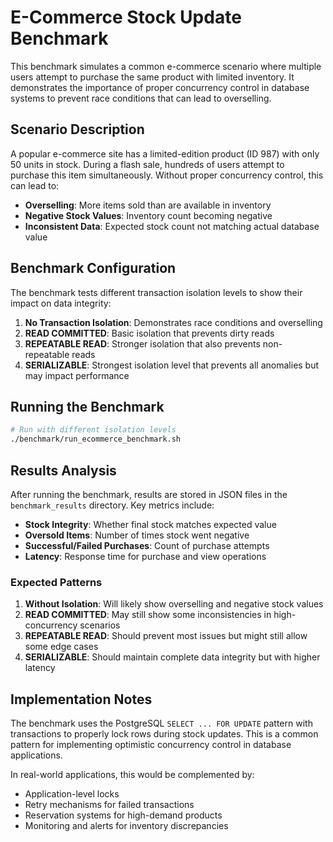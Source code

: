 # E-Commerce Stock Update Benchmark

This benchmark simulates a common e-commerce scenario where multiple users attempt to purchase the same product with limited inventory. It demonstrates the importance of proper concurrency control in database systems to prevent race conditions that can lead to overselling.

## Scenario Description

A popular e-commerce site has a limited-edition product (ID 987) with only 50 units in stock. During a flash sale, hundreds of users attempt to purchase this item simultaneously. Without proper concurrency control, this can lead to:

- **Overselling**: More items sold than are available in inventory
- **Negative Stock Values**: Inventory count becoming negative
- **Inconsistent Data**: Expected stock count not matching actual database value

## Benchmark Configuration

The benchmark tests different transaction isolation levels to show their impact on data integrity:

1. **No Transaction Isolation**: Demonstrates race conditions and overselling
2. **READ COMMITTED**: Basic isolation that prevents dirty reads
3. **REPEATABLE READ**: Stronger isolation that also prevents non-repeatable reads
4. **SERIALIZABLE**: Strongest isolation level that prevents all anomalies but may impact performance

## Running the Benchmark

```bash
# Run with different isolation levels
./benchmark/run_ecommerce_benchmark.sh
```

## Results Analysis

After running the benchmark, results are stored in JSON files in the `benchmark_results` directory. Key metrics include:

- **Stock Integrity**: Whether final stock matches expected value
- **Oversold Items**: Number of times stock went negative
- **Successful/Failed Purchases**: Count of purchase attempts
- **Latency**: Response time for purchase and view operations

### Expected Patterns

1. **Without Isolation**: Will likely show overselling and negative stock values
2. **READ COMMITTED**: May still show some inconsistencies in high-concurrency scenarios
3. **REPEATABLE READ**: Should prevent most issues but might still allow some edge cases
4. **SERIALIZABLE**: Should maintain complete data integrity but with higher latency

## Implementation Notes

The benchmark uses the PostgreSQL `SELECT ... FOR UPDATE` pattern with transactions to properly lock rows during stock updates. This is a common pattern for implementing optimistic concurrency control in database applications.

In real-world applications, this would be complemented by:

- Application-level locks
- Retry mechanisms for failed transactions
- Reservation systems for high-demand products
- Monitoring and alerts for inventory discrepancies
